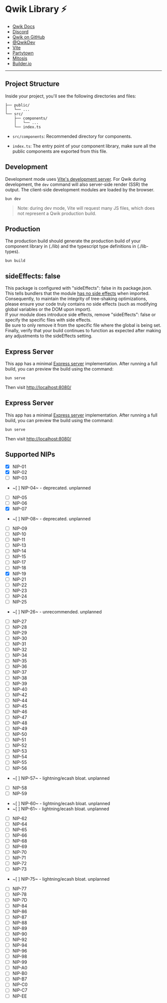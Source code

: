 # Qwik Library ⚡️

- [Qwik Docs](https://qwik.dev/)
- [Discord](https://qwik.dev/chat)
- [Qwik on GitHub](https://github.com/QwikDev/qwik)
- [@QwikDev](https://twitter.com/QwikDev)
- [Vite](https://vitejs.dev/)
- [Partytown](https://partytown.qwik.dev/)
- [Mitosis](https://github.com/BuilderIO/mitosis)
- [Builder.io](https://www.builder.io/)

---

## Project Structure

Inside your project, you'll see the following directories and files:

```
├── public/
│   └── ...
└── src/
    ├── components/
    │   └── ...
    └── index.ts
```

- `src/components`: Recommended directory for components.

- `index.ts`: The entry point of your component library, make sure all the public components are exported from this file.

## Development

Development mode uses [Vite's development server](https://vitejs.dev/). For Qwik during development, the `dev` command will also server-side render (SSR) the output. The client-side development modules are loaded by the browser.

```
bun dev
```

> Note: during dev mode, Vite will request many JS files, which does not represent a Qwik production build.

## Production

The production build should generate the production build of your component library in (./lib) and the typescript type definitions in (./lib-types).

```
bun build
```

## sideEffects: false

This package is configured with "sideEffects": false in its package.json.<br/>
This tells bundlers that the module [has no side effects](https://webpack.js.org/guides/tree-shaking/#mark-the-file-as-side-effect-free) when imported.<br/>
Consequently, to maintain the integrity of tree-shaking optimizations, please ensure your code truly contains no side effects (such as modifying global variables or the DOM upon import).<br/>
If your module does introduce side effects, remove "sideEffects": false or specify the specific files with side effects.<br/>
Be sure to only remove it from the specific file where the global is being set. Finally, verify that your build continues to function as expected after making any adjustments to the sideEffects setting.

## Express Server

This app has a minimal [Express server](https://expressjs.com/) implementation. After running a full build, you can preview the build using the command:

```
bun serve
```

Then visit [http://localhost:8080/](http://localhost:8080/)

## Express Server

This app has a minimal [Express server](https://expressjs.com/) implementation. After running a full build, you can preview the build using the command:

```
bun serve
```

Then visit [http://localhost:8080/](http://localhost:8080/)

## Supported NIPs

- [X] NIP-01
- [X] NIP-02
- [ ] NIP-03
- ~[ ] NIP-04~ - deprecated. unplanned
- [ ] NIP-05
- [ ] NIP-06
- [X] NIP-07
- ~[ ] NIP-08~ - deprecated. unplanned
- [ ] NIP-09
- [ ] NIP-10
- [ ] NIP-11
- [ ] NIP-13
- [ ] NIP-14
- [ ] NIP-15
- [ ] NIP-17
- [ ] NIP-18
- [X] NIP-19
- [ ] NIP-21
- [ ] NIP-22
- [ ] NIP-23
- [ ] NIP-24
- [ ] NIP-25
- ~[ ] NIP-26~ - unrecommended. unplanned
- [ ] NIP-27
- [ ] NIP-28
- [ ] NIP-29
- [ ] NIP-30
- [ ] NIP-31
- [ ] NIP-32
- [ ] NIP-34
- [ ] NIP-35
- [ ] NIP-36
- [ ] NIP-37
- [ ] NIP-38
- [ ] NIP-39
- [ ] NIP-40
- [ ] NIP-42
- [ ] NIP-44
- [ ] NIP-45
- [ ] NIP-46
- [ ] NIP-47
- [ ] NIP-48
- [ ] NIP-49
- [ ] NIP-50
- [ ] NIP-51
- [ ] NIP-52
- [ ] NIP-53
- [ ] NIP-54
- [ ] NIP-55
- [ ] NIP-56
- ~[ ] NIP-57~ - lightning/ecash bloat. unplanned
- [ ] NIP-58
- [ ] NIP-59
- ~[ ] NIP-60~ - lightning/ecash bloat. unplanned
- ~[ ] NIP-61~ - lightning/ecash bloat. unplanned
- [ ] NIP-62
- [ ] NIP-64
- [ ] NIP-65
- [ ] NIP-66
- [ ] NIP-68
- [ ] NIP-69
- [ ] NIP-70
- [ ] NIP-71
- [ ] NIP-72
- [ ] NIP-73
- ~[ ] NIP-75~ - lightning/ecash bloat. unplanned
- [ ] NIP-77
- [ ] NIP-78
- [ ] NIP-7D
- [ ] NIP-84
- [ ] NIP-86
- [ ] NIP-87
- [ ] NIP-88
- [ ] NIP-89
- [ ] NIP-90
- [ ] NIP-92
- [ ] NIP-94
- [ ] NIP-96
- [ ] NIP-98
- [ ] NIP-99
- [ ] NIP-A0
- [ ] NIP-B0
- [ ] NIP-B7
- [ ] NIP-C0
- [ ] NIP-C7
- [ ] NIP-EE
